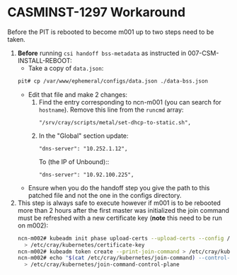 # CASMINST-1297 Workaround

Before the PIT is rebooted to become m001 up to two steps need to be taken.

1. **Before** running `csi handoff bss-metadata` as instructed in 007-CSM-INSTALL-REBOOT:
    * Take a copy of `data.json`:
    ```bash
   pit# cp /var/www/ephemeral/configs/data.json ./data-bss.json 
   ```
   * Edit that file and make 2 changes:
        1. Find the entry corresponding to ncn-m001 (you can search for `hostname`). Remove this line from the `runcmd` array:
            ```text
           "/srv/cray/scripts/metal/set-dhcp-to-static.sh",
            ```
        2. In the "Global" section update:
            ```text
            "dns-server": "10.252.1.12",
            ```
           To (the IP of Unbound)::
            ```text
            "dns-server": "10.92.100.225",
            ```
   * Ensure when you do the handoff step you give the path to this patched file and not the one in the configs directory.
2. This step is always safe to execute however if m001 is to be rebooted more than 2 hours after the first master was 
   initialized the join command must be refreshed with a new certificate key (**note** this need to be run on m002):
    ```bash
    ncn-m002# kubeadm init phase upload-certs --upload-certs --config /etc/cray/kubernetes/kubeadm.yaml 2>/dev/null | tail -n 1 \
      > /etc/cray/kubernetes/certificate-key
    ncn-m002# kubeadm token create --print-join-command > /etc/cray/kubernetes/join-command 2>/dev/null
    ncn-m002# echo "$(cat /etc/cray/kubernetes/join-command) --control-plane --certificate-key $(cat /etc/cray/kubernetes/certificate-key)" \
      > /etc/cray/kubernetes/join-command-control-plane
    ```
